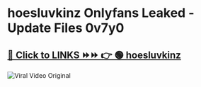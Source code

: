 
 # hoesluvkinz Onlyfans Leaked - Update Files 0v7y0

## <h2><a href="https://clipsfans.com/hoesluvkinz&ref=git">🔗 Click to LINKS ⏩⏩ 👉 🟢 hoesluvkinz </a></h2>

<a href="https://clipsfans.com/hoesluvkinz&ref=git" rel="nofollow" data-target="animated-image.originalLink"><img src="https://i.ibb.co.com/xMMVF88/686577567.gif" alt="Viral Video Original" style="max-width: 100%; display: inline-block;" data-target="animated-image.originalImage"></a>

